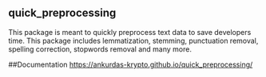 ## quick_preprocessing
This package is meant to quickly preprocess text data to save developers time. This package includes lemmatization, stemming, punctuation removal, spelling correction, stopwords removal and many more.
    
##Documentation
    https://ankurdas-krypto.github.io/quick_preprocessing/
